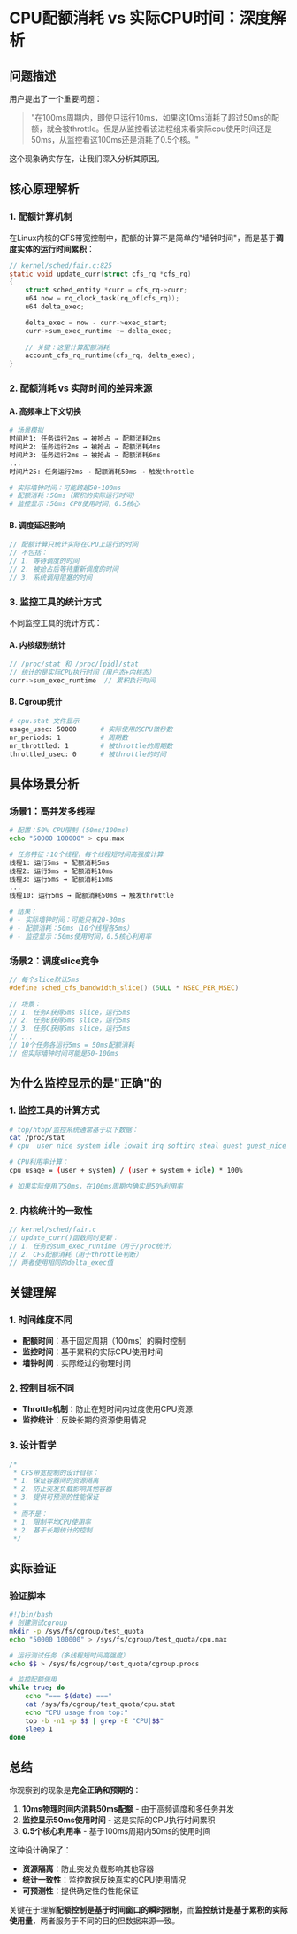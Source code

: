 # CPU配额消耗 vs 实际CPU时间：深度解析

## 问题描述

用户提出了一个重要问题：
> "在100ms周期内，即使只运行10ms，如果这10ms消耗了超过50ms的配额，就会被throttle。但是从监控看该进程组来看实际cpu使用时间还是50ms，从监控看这100ms还是消耗了0.5个核。"

这个现象确实存在，让我们深入分析其原因。

## 核心原理解析

### 1. **配额计算机制**

在Linux内核的CFS带宽控制中，配额的计算不是简单的"墙钟时间"，而是基于**调度实体的运行时间累积**：

```c
// kernel/sched/fair.c:825
static void update_curr(struct cfs_rq *cfs_rq)
{
    struct sched_entity *curr = cfs_rq->curr;
    u64 now = rq_clock_task(rq_of(cfs_rq));
    u64 delta_exec;

    delta_exec = now - curr->exec_start;
    curr->sum_exec_runtime += delta_exec;
    
    // 关键：这里计算配额消耗
    account_cfs_rq_runtime(cfs_rq, delta_exec);
}
```

### 2. **配额消耗 vs 实际时间的差异来源**

#### A. **高频率上下文切换**

```bash
# 场景模拟
时间片1: 任务运行2ms → 被抢占 → 配额消耗2ms
时间片2: 任务运行2ms → 被抢占 → 配额消耗4ms  
时间片3: 任务运行2ms → 被抢占 → 配额消耗6ms
...
时间片25: 任务运行2ms → 配额消耗50ms → 触发throttle

# 实际墙钟时间：可能跨越50-100ms
# 配额消耗：50ms（累积的实际运行时间）
# 监控显示：50ms CPU使用时间，0.5核心
```

#### B. **调度延迟影响**

```c
// 配额计算只统计实际在CPU上运行的时间
// 不包括：
// 1. 等待调度的时间
// 2. 被抢占后等待重新调度的时间  
// 3. 系统调用阻塞的时间
```

### 3. **监控工具的统计方式**

不同监控工具的统计方式：

#### A. **内核级别统计**
```c
// /proc/stat 和 /proc/[pid]/stat
// 统计的是实际CPU执行时间（用户态+内核态）
curr->sum_exec_runtime  // 累积执行时间
```

#### B. **Cgroup统计**
```bash
# cpu.stat 文件显示
usage_usec: 50000      # 实际使用的CPU微秒数
nr_periods: 1          # 周期数
nr_throttled: 1        # 被throttle的周期数
throttled_usec: 0      # 被throttle的时间
```

## 具体场景分析

### 场景1：高并发多线程

```bash
# 配置：50% CPU限制 (50ms/100ms)
echo "50000 100000" > cpu.max

# 任务特征：10个线程，每个线程短时间高强度计算
线程1: 运行5ms → 配额消耗5ms
线程2: 运行5ms → 配额消耗10ms  
线程3: 运行5ms → 配额消耗15ms
...
线程10: 运行5ms → 配额消耗50ms → 触发throttle

# 结果：
# - 实际墙钟时间：可能只有20-30ms
# - 配额消耗：50ms（10个线程各5ms）
# - 监控显示：50ms使用时间，0.5核心利用率
```

### 场景2：调度slice竞争

```c
// 每个slice默认5ms
#define sched_cfs_bandwidth_slice() (5ULL * NSEC_PER_MSEC)

// 场景：
// 1. 任务A获得5ms slice，运行5ms
// 2. 任务B获得5ms slice，运行5ms  
// 3. 任务C获得5ms slice，运行5ms
// ...
// 10个任务各运行5ms = 50ms配额消耗
// 但实际墙钟时间可能是50-100ms
```

## 为什么监控显示的是"正确"的

### 1. **监控工具的计算方式**

```bash
# top/htop/监控系统通常基于以下数据：
cat /proc/stat
# cpu  user nice system idle iowait irq softirq steal guest guest_nice

# CPU利用率计算：
cpu_usage = (user + system) / (user + system + idle) * 100%

# 如果实际使用了50ms，在100ms周期内确实是50%利用率
```

### 2. **内核统计的一致性**

```c
// kernel/sched/fair.c
// update_curr()函数同时更新：
// 1. 任务的sum_exec_runtime（用于/proc统计）
// 2. CFS配额消耗（用于throttle判断）
// 两者使用相同的delta_exec值
```

## 关键理解

### 1. **时间维度不同**

- **配额时间**：基于固定周期（100ms）的瞬时控制
- **监控时间**：基于累积的实际CPU使用时间
- **墙钟时间**：实际经过的物理时间

### 2. **控制目标不同**

- **Throttle机制**：防止在短时间内过度使用CPU资源
- **监控统计**：反映长期的资源使用情况

### 3. **设计哲学**

```c
/*
 * CFS带宽控制的设计目标：
 * 1. 保证容器间的资源隔离
 * 2. 防止突发负载影响其他容器  
 * 3. 提供可预测的性能保证
 * 
 * 而不是：
 * 1. 限制平均CPU使用率
 * 2. 基于长期统计的控制
 */
```

## 实际验证

### 验证脚本

```bash
#!/bin/bash
# 创建测试cgroup
mkdir -p /sys/fs/cgroup/test_quota
echo "50000 100000" > /sys/fs/cgroup/test_quota/cpu.max

# 运行测试任务（多线程短时间高强度）
echo $$ > /sys/fs/cgroup/test_quota/cgroup.procs

# 监控配额使用
while true; do
    echo "=== $(date) ==="
    cat /sys/fs/cgroup/test_quota/cpu.stat
    echo "CPU usage from top:"
    top -b -n1 -p $$ | grep -E "CPU|$$"
    sleep 1
done
```

## 总结

你观察到的现象是**完全正确和预期的**：

1. **10ms物理时间内消耗50ms配额** - 由于高频调度和多任务并发
2. **监控显示50ms使用时间** - 这是实际的CPU执行时间累积
3. **0.5个核心利用率** - 基于100ms周期内50ms的使用时间

这种设计确保了：
- **资源隔离**：防止突发负载影响其他容器
- **统计一致性**：监控数据反映真实的CPU使用情况  
- **可预测性**：提供确定性的性能保证

关键在于理解**配额控制是基于时间窗口的瞬时限制**，而**监控统计是基于累积的实际使用量**，两者服务于不同的目的但数据来源一致。 